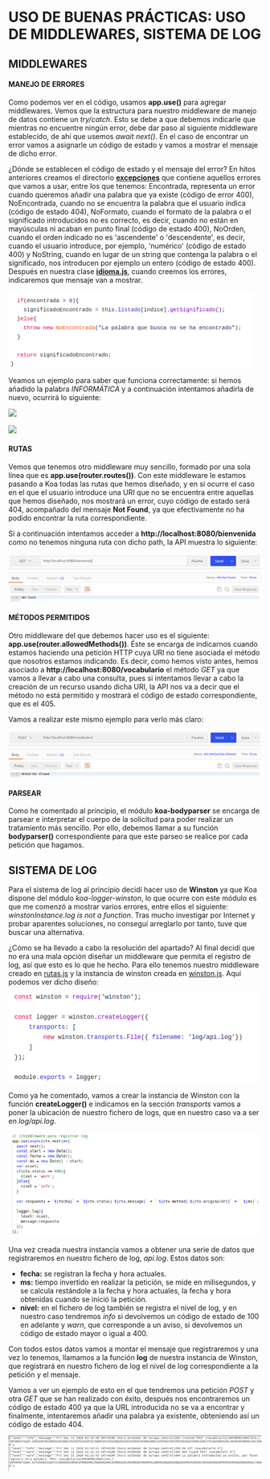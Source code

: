 # USO DE BUENAS PRÁCTICAS: USO DE MIDDLEWARES, SISTEMA DE LOG

## MIDDLEWARES
#### MANEJO DE ERRORES
Como podemos ver en el código, usamos **app.use()** para agregar middlewares. Vemos que la estructura para nuestro middleware de manejo de datos contiene un *try/catch*. Esto se debe a que debemos indicarle que mientras no encuentre ningún error, debe dar paso al siguiente middleware establecido, de ahí que usemos *await next()*. En el caso de encontrar un error vamos a asignarle un código de estado y vamos a mostrar el mensaje de dicho error.

¿Dónde se establecen el código de estado y el mensaje del error?
En hitos anteriores creamos el directorio [**excepciones**](https://github.com/irenecj/proyecto-idiomas/tree/master/src/excepciones) que contiene aquellos errores que vamos a usar, entre los que tenemos: Encontrada, representa un error cuando queremos añadir una palabra que ya existe (código de error 400), NoEncontrada, cuando no se encuentra la palabra que el usuario indica (código de estado 404), NoFormato, cuando el formato de la palabra o el significado introducidos no es correcto, es decir, cuando no están en mayúsculas ni acaban en punto final (código de estado 400), NoOrden, cuando el orden indicado no es 'ascendente' o 'descendente', es decir, cuando el usuario introduce, por ejemplo, 'numérico' (código de estado 400) y NoString, cuando en lugar de un string que contenga la palabra o el significado, nos introducen por ejemplo un entero (código de estado 400).
Después en nuestra clase [**idioma.js**](https://github.com/irenecj/proyecto-idiomas/blob/master/src/idioma.js), cuando creemos los errores, indicaremos que mensaje van a mostrar.

![](../imagenes/noEncontrada-error.png)

Veamos un ejemplo para saber que funciona correctamente: si hemos añadido la palabra *INFORMÁTICA* y a continuación intentamos añadirla de nuevo, ocurrirá lo siguiente:

![](../imagenes/ejemplo-errorAñadir1.png)

![](../imagenes/error-añadir2.png)

#### RUTAS
Vemos que tenemos otro middleware muy sencillo, formado por una sola línea que es **app.use(router.routes())**. Con este middleware le estamos pasando a Koa todas las rutas que hemos diseñado, y en si ocurre el caso en el que el usuario introduce una URI que no se encuentra entre aquellas que hemos diseñado, nos mostrará un error, cuyo código de estado será 404, acompañado del mensaje **Not Found**, ya que efectivamente no ha podido encontrar la ruta correspondiente.

Si a continuación intentamos acceder a **http://localhost:8080/bienvenida** como no tenemos ninguna ruta con dicho path, la API muestra lo siguiente:

![](../imagenes/error-rutaNoEncontrada.png)

#### MÉTODOS PERMITIDOS
Otro middleware del que debemos hacer uso es el siguiente: **app.use(router.allowedMethods())**. Éste se encarga de indicarnos cuando estamos haciendo una petición HTTP cuya URI no tiene asociada el método que nosotros estamos indicando.
Es decir, como hemos visto antes, hemos asociado a **http://localhost:8080/vocabulario** el método *GET* ya que vamos a llevar a cabo una consulta, pues si intentamos llevar a cabo la creación de un recurso usando dicha URI, la API nos va a decir que el método no está permitido y mostrará el código de estado correspondiente, que es el 405.  

Vamos a realizar este mismo ejemplo para verlo más claro:

![](../imagenes/error-metodoNoPermitido.png)

#### PARSEAR
Como he comentado al principio, el módulo **koa-bodyparser** se encarga de parsear e interpretar el cuerpo de la solicitud para poder realizar un tratamiento más sencillo. Por ello, debemos llamar a su función **bodyparser()** correspondiente para que este parseo se realice por cada petición que hagamos.

## SISTEMA DE LOG
Para el sistema de log al principio decidí hacer uso de **Winston** ya que Koa dispone del módulo *koa-logger-winston*, lo que ocurre con este módulo es que me comenzó a mostrar varios errores, entre ellos el siguiente: *winstonInstance.log is not a function*. Tras mucho investigar por Internet y probar aparentes soluciones, no conseguí arreglarlo por tanto, tuve que buscar una alternativa.

¿Cómo se ha llevado a cabo la resolución del apartado?
Al final decidí que no era una mala opción diseñar un middleware que permita el registro de log, así que esto es lo que he hecho. Para ello tenemos nuestro middleware creado en [rutas.js](https://github.com/irenecj/proyecto-idiomas/blob/master/src/rutas.js) y la instancia de winston creada en [winston.js](https://github.com/irenecj/proyecto-idiomas/blob/master/src/winston.js).
Aquí podemos ver dicho diseño:

![](../imagenes/winston.png)

Como ya he comentado, vamos a crear la instancia de Winston con la función **createLogger()** e indicamos en la sección *transports* vamos a poner la ubicación de nuestro fichero de logs, que en nuestro caso va a ser en *log/api.log*.

![](../imagenes/middleware-log.png)

Una vez creada nuestra instancia vamos a obtener una serie de datos que registraremos en nuestro fichero de log, *api.log*. Estos datos son:
- **fecha:** se registran la fecha y hora actuales.
- **ms:** tiempo invertido en realizar la petición, se mide en milisegundos, y se calcula restándole a la fecha y hora actuales, la fecha y hora obtenidas cuando se inició la petición.
- **nivel:** en el fichero de log también se registra el nivel de log, y en nuestro caso tendremos *info* si devolvemos un código de estado de 100 en adelante y *warn*, que corresponde a un aviso, si devolvemos un código de estado mayor o igual a 400.

Con todos estos datos vamos a montar el mensaje que registraremos y una vez lo tenemos, llamamos a la función **log** de nuestra instancia de Winston, que registrará en nuestro fichero de log el nivel de log correspondiente a la petición y el mensaje.

Vamos a ver un ejemplo de esto en el que tendremos una petición *POST* y otra *GET* que se han realizado con éxito, después nos encontraremos un código de estado 400 ya que la URL introducida no se va a encontrar y finalmente, intentaremos añadir una palabra ya existente, obteniendo así un código de estado 404.

![](../imagenes/ejemplo-log.png)
